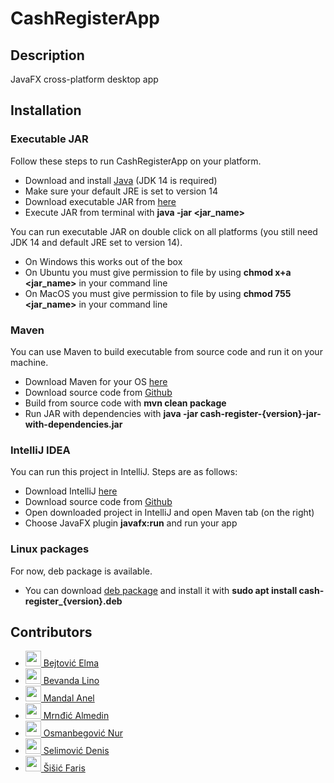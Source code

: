 # CashRegisterApp

## Description
JavaFX cross-platform desktop app

## Installation

### Executable JAR

Follow these steps to run CashRegisterApp on your platform.
* Download and install [Java](https://www.oracle.com/java/technologies/javase-jdk14-downloads.html) (JDK 14 is required)
* Make sure your default JRE is set to version 14
* Download executable JAR from [here](https://github.com/dselimovic1/CashRegisterApp/releases/latest)
* Execute JAR from terminal with __java -jar <jar_name>__

You can run executable JAR on double click on all platforms (you still need JDK 14 and default JRE set to version 14). 
* On Windows this works out of the box
* On Ubuntu you must give permission to file by using __chmod x+a <jar_name>__ in your command line
* On MacOS you must give permission to file by using __chmod 755 <jar_name>__ in your command line

### Maven

You can use Maven to build executable from source code and run it on your machine. 
* Download Maven for your OS [here](https://maven.apache.org/download.cgi)
* Download source code from [Github](https://github.com/dselimovic1/CashRegisterApp)
* Build from source code with __mvn clean package__
* Run JAR with dependencies with __java -jar cash-register-{version}-jar-with-dependencies.jar__

### IntelliJ IDEA

You can run this project in IntelliJ. Steps are as follows:
* Download IntelliJ [here](https://www.jetbrains.com/idea/download)
* Download source code from [Github](https://github.com/dselimovic1/CashRegisterApp)
* Open downloaded project in IntelliJ and open Maven tab (on the right)
* Choose JavaFX plugin __javafx:run__ and run your app

### Linux packages

For now, deb package is available.
* You can download [deb package](https://drive.google.com/file/d/1wdyUIVeVEjyzJrstJqrpTuzjfQKQoQ0k/view?usp=sharing) and install it with __sudo apt install cash-register\_{version}.deb__


## Contributors

* <a href="https://github.com/ebejtovic1" target="_blank"><img width="25px" height="25px" src="https://github.com/ebejtovic1.png"> Bejtović Elma</a>
* <a href="https://github.com/Lino2007" target="_blank"><img width="25px" height="25px" src="https://github.com/Lino2007.png"> Bevanda Lino</a>
* <a href="https://github.com/mand0ne" target="_blank"><img width="25px" height="25px" src="https://github.com/mand0ne.png"> Mandal Anel</a>
* <a href="https://github.com/mrndjo" target="_blank"><img width="25px" height="25px" src="https://github.com/mrndjo.png"> Mrnđić Almedin</a>
* <a href="https://github.com/nosmanbegovic" target="_blank"><img width="25px" height="25px" src="https://github.com/nosmanbegovic.png"> Osmanbegović Nur</a>
* <a href="https://github.com/dselimovic1" target="_blank"><img width="25px" height="25px" src="https://github.com/dselimovic1.png"> Selimović Denis</a>
* <a href="https://github.com/silegrb" target="_blank"><img width="25px" height="25px" src="https://github.com/silegrb.png"> Šišić Faris</a>

